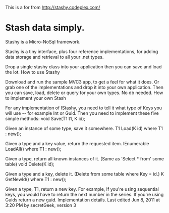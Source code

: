 
This is a for from http://stashy.codeplex.com/

Stash data simply.
==================

Stashy is a Micro-NoSql framework.

Stashy is a tiny interface, plus four reference implementations, for adding data storage and retrieval to all your .net types.

Drop a single stashy class into your application then you can save and load the lot.
How to use Stashy

Download and run the sample MVC3 app, to get a feel for what it does.
Or grab one of the implementations and drop it into your own application.
Then you can save, load, delete or query for your own types. No db needed.
How to implement your own Stash

For any implementation of IStashy, you need to tell it what type of Keys you will use -- for example Int or Guid.
Then you need to implement these five simple methods:
void Save<T1>(T1 t1, K id);

Given an instance of some type, save it somewhere.
T1 Load<T1>(K id) where T1 : new();

Given a type and a key value, return the requested item.
IEnumerable<T1> LoadAll<T1>() where T1 : new();

Given a type, return all known instances of it. (Same as 'Select * from' some table)
void Delete<T1>(K id);

Given a type and a key, delete it. (Delete from some table where Key = id.)
K GetNewId<T1>() where T1 : new();

Given a type, T1, return a new key. For example, If you're using sequential keys, you would have to return the next number in the series. If you're using Guids return a new guid. Implementation details.
Last edited Jun 8, 2011 at 3:20 PM by secretGeek, version 3
